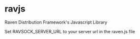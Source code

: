 # ravjs
Raven Distribution Framework's Javascript Library

Set RAVSOCK_SERVER_URL to your server url in the raven.js file